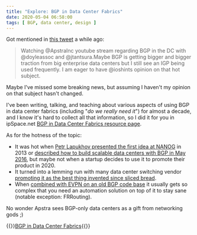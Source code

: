 ```yaml
---
title: "Explore: BGP in Data Center Fabrics"
date: 2020-05-04 06:58:00
tags: [ BGP, data center, design ]
---
```

Got mentioned in [this tweet](https://twitter.com/vpackets/status/1253371082788220929?s=11) a while ago:

> Watching @ApstraInc youtube stream regarding BGP in the DC with @doyleassoc and @jtantsura.Maybe BGP is getting bigger and bigger traction from big enterprise data centers but I still see an IGP being used frequently. I am eager to have @ioshints opinion on that hot subject.

Maybe I've missed some breaking news, but assuming I haven't my opinion on that subject hasn't changed.
<!--more-->
I've been writing, talking, and teaching about various aspects of using BGP in data center fabrics (including "_do we really need it_") for almost a decade, and I know it's hard to collect all that information, so I did it for you in ipSpace.net [BGP in Data Center Fabrics resource page](/series/dcbgp/).

As for the hotness of the topic: 

* It was hot when [Petr Lapukhov presented the first idea at NANOG](https://archive.nanog.org/sites/default/files/wed.general.brainslug.lapukhov.20.pdf) in 2013 or [described how to build scalable data centers with BGP in May 2016](https://www.youtube.com/watch?v=yJbqnOdD3cg), but maybe not when a startup decides to use it to promote their product in 2020.
* It turned into a lemming run with many data center switching vendor [promoting it as the best thing invented since sliced bread](/2017/11/bgp-as-better-igp-when-and-where/).
* When [combined with EVPN on an old BGP code base](/2020/02/the-evpnbgp-saga-continues/) it usually gets so complex that you need an automation solution on top of it to stay sane (notable exception: FRRouting).

No wonder Apstra sees BGP-only data centers as a gift from networking gods ;)

{{<jump>}}[BGP in Data Center Fabrics](/series/dcbgp/){{</jump>}}